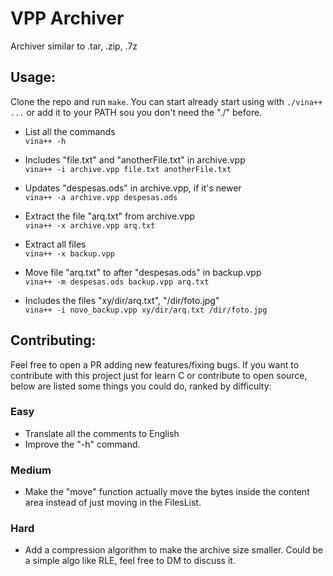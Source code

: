 # VPP Archiver
Archiver similar to .tar, .zip, .7z

## Usage: 
Clone the repo and run ```make```. You can start already start using with ```./vina++ ...``` or add it to your PATH
sou you don't need the "./" before.

- List all the commands  
```vina++ -h ```

- Includes "file.txt" and "anotherFile.txt" in archive.vpp  
```vina++ -i archive.vpp file.txt anotherFile.txt```

- Updates "despesas.ods" in archive.vpp, if it's newer  
```vina++ -a archive.vpp despesas.ods```

- Extract the file "arq.txt" from archive.vpp  
```vina++ -x archive.vpp arq.txt```

- Extract all files  
```vina++ -x backup.vpp```

- Move file "arq.txt" to after "despesas.ods" in backup.vpp  
```vina++ -m despesas.ods backup.vpp arq.txt```

- Includes the files "xy/dir/arq.txt", "/dir/foto.jpg"   
```vina++ -i novo_backup.vpp xy/dir/arq.txt /dir/foto.jpg```


## Contributing:
Feel free to open a PR adding new features/fixing bugs. If you want to contribute with this project just for learn C or
contribute to open source, below are listed some things you could do, ranked by difficulty:

### Easy
- Translate all the comments to English
- Improve the "-h" command.

### Medium
- Make the "move" function actually move the bytes inside the content area instead of just moving in the FilesList.

### Hard
- Add a compression algorithm to make the archive size smaller. Could be a simple algo like RLE, feel free to DM to discuss it.

